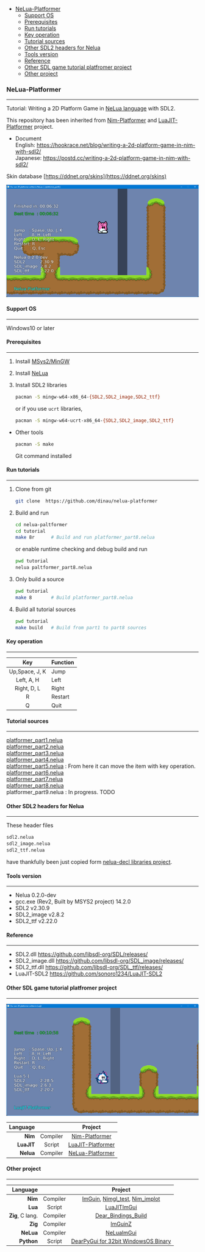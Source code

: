 <!-- START doctoc generated TOC please keep comment here to allow auto update -->
<!-- DON'T EDIT THIS SECTION, INSTEAD RE-RUN doctoc TO UPDATE -->

- [NeLua-Platformer](#nelua-platformer)
  - [Support OS](#support-os)
  - [Prerequisites](#prerequisites)
  - [Run tutorials](#run-tutorials)
  - [Key operation](#key-operation)
  - [Tutorial sources](#tutorial-sources)
  - [Other SDL2 headers for Nelua](#other-sdl2-headers-for-nelua)
  - [Tools version](#tools-version)
  - [Reference](#reference)
  - [Other SDL game tutorial platfromer project](#other-sdl-game-tutorial-platfromer-project)
  - [Other project](#other-project)

<!-- END doctoc generated TOC please keep comment here to allow auto update -->

### NeLua-Platformer

---

Tutorial: Writing a 2D Platform Game in [NeLua language](https://github.com/edubart/nelua-lang) with SDL2.

This repository has been inherited from
[Nim-Platformer](https://github.com/def-/nim-platformer) and [LuaJIT-Platformer](https://github.com/dinau/luajit-platformer) project.
   - Document  
   English:  https://hookrace.net/blog/writing-a-2d-platform-game-in-nim-with-sdl2/  
   Japanese: https://postd.cc/writing-a-2d-platform-game-in-nim-with-sdl2/  

Skin database [https://ddnet.org/skins](https://ddnet.org/skins)

![alt](https://github.com/dinau/nelua-platformer/raw/main/img/game.png)

#### Support OS

---

Windows10 or later


#### Prerequisites

---

1. Install [MSys2/MinGW](https://www.msys2.org/) 
1. Install [NeLua](https://nelua.io/installing/)
1. Install SDL2 libraries

   ```sh
   pacman -S mingw-w64-x86_64-{SDL2,SDL2_image,SDL2_ttf}
   ```

   or if you use `ucrt` libraries,

   ```sh
   pacman -S mingw-w64-ucrt-x86_64-{SDL2,SDL2_image,SDL2_ttf}
   ```

- Other tools

   ```sh
   pacman -S make
   ```

   Git command installed

#### Run tutorials

---

1. Clone from git

   ```sh
   git clone  https://github.com/dinau/nelua-platformer
   ```

1. Build and run

   ```sh
   cd nelua-paltformer
   cd tutorial
   make 8r      # Build and run platformer_part8.nelua
   ```

   or  enable runtime checking and debug build and run

   ```sh
   pwd tutorial
   nelua paltformer_part8.nelua  
   ```

1. Only build a source
   ```sh
   pwd tutorial
   make 8       # Build platformer_part8.nelua
   ```
1. Build all tutorial sources

   ```sh
   pwd tutorial
   make build   # Build from part1 to part8 sources
   ```

#### Key operation

---

| Key            | Function |
| :---:          | :---     |
| Up,Space, J, K | Jump     |
| Left, A, H     | Left     |
| Right, D, L    | Right    |
| R              | Restart  |
| Q              | Quit     |

#### Tutorial sources  

---

[platformer_part1.nelua](tutorial/platformer_part1.nelua)  
[platformer_part2.nelua](tutorial/platformer_part2.nelua)  
[platformer_part3.nelua](tutorial/platformer_part3.nelua)  
[platformer_part4.nelua](tutorial/platformer_part4.nelua)  
[platformer_part5.nelua](tutorial/platformer_part5.nelua) : From here it can move the item with key operation.  
[platformer_part6.nelua](tutorial/platformer_part6.nelua)  
[platformer_part7.nelua](tutorial/platformer_part7.nelua)  
[platformer_part8.nelua](tutorial/platformer_part8.nelua)  
platformer_part9.nelua : In progress. TODO  

#### Other SDL2 headers for Nelua

---

These header files

```sh
sdl2.nelua  
sdl2_image.nelua  
sdl2_ttf.nelua   
```

have thankfully been just copied form [nelua-decl libraries project](https://github.com/edubart/nelua-decl).


#### Tools version

---
- Nelua 0.2.0-dev
- gcc.exe (Rev2, Built by MSYS2 project) 14.2.0
- SDL2 v2.30.9
- SDL2_image v2.8.2
- SDL2_ttf v2.22.0

#### Reference

---

- SDL2.dll  https://github.com/libsdl-org/SDL/releases/
- SDL2_image.dll  https://github.com/libsdl-org/SDL_image/releases/
- SDL2_ttf.dll  https://github.com/libsdl-org/SDL_ttf/releases/
- LuaJIT-SDL2  https://github.com/sonoro1234/LuaJIT-SDL2


#### Other SDL game tutorial platfromer project

---

![ald](https://github.com/dinau/luajit-platformer/raw/main/img/game.png)

| Language             |          | Project                                                            |
| -------------------: | :---:    | :----------------------------------------------------------------: |
| **Nim**              | Compiler | [Nim-Platformer](https://github.com/dinau/nim-platformer)          |
| **LuaJIT**           | Script   | [LuaJIT-Platformer](https://github.com/dinau/luajit-platformer)    |
| **Nelua**            | Compiler | [NeLua-Platformer](https://github.com/dinau/nelua-platformer)      |

#### Other project

---

| Language             |          | Project                                                                                                                                         |
| -------------------: | :---:    | :----------------------------------------------------------------:                                                                              |
| **Nim**              | Compiler | [ImGuin](https://github.com/dinau/imguin), [Nimgl_test](https://github.com/dinau/nimgl_test), [Nim_implot](https://github.com/dinau/nim_implot) |
| **Lua**              | Script   | [LuaJITImGui](https://github.com/dinau/luajitImGui)                                                                                             |
| **Zig**, C lang.     | Compiler | [Dear_Bindings_Build](https://github.com/dinau/dear_bindings_build)                                                                             |
| **Zig**              | Compiler | [ImGuinZ](https://github.com/dinau/imguinz)                                                                                                     |
| **NeLua**            | Compiler | [NeLuaImGui](https://github.com/dinau/neluaImGui)                                                                                               |
| **Python**           | Script   | [DearPyGui for 32bit WindowsOS Binary](https://github.com/dinau/DearPyGui32/tree/win32)                                                         |
